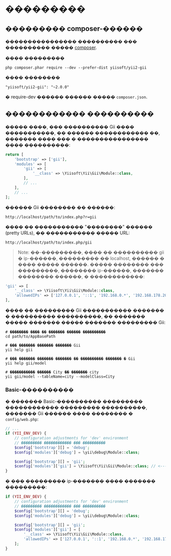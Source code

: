 ���������
============

## ��������� composer-������

���������������� ���������� ��� ���������� ����� [composer](http://getcomposer.org/download/).

���� ���������

```
php composer.phar require --dev --prefer-dist yiisoft/yii2-gii
```

���� ��������

```
"yiisoft/yii2-gii": "~2.0.0"
```

� require-dev ������ ������ ����� `composer.json`.


## ������������ ����������

����� ����, ��� ���������� Gii ���� �����������, �� ������ ������������ ��, ������� ���� ��� � ���������������� ���� ����������:

```php
return [
    'bootstrap' => ['gii'],
    'modules' => [
        'gii' => [
            '__class' => \Yiisoft\Yii\Gii\Module::class,
        ],
        // ...
    ],
    // ...
];
```

������ Gii �������� �� ������:

```
http://localhost/path/to/index.php?r=gii
```

���� �� ����������� "��������" ������ (pretty URLs), �� ����������� ����� URL:

```
http://localhost/path/to/index.php/gii
```

> Note: ��-���������, ���� �� ���������� gii � ip-������, ��������� �� localhost, ������ � ���� ����� ������.
> ����� �������� ��� ���������, �������� ip-������, ������� �������� ������, � ������������:
>
```php
'gii' => [
    '__class' => \Yiisoft\Yii\Gii\Module::class,
    'allowedIPs' => ['127.0.0.1', '::1', '192.168.0.*', '192.168.178.20'] // ���������, ��� ��� ����� �����
],
```

���� �� ��������� Gii ����������� ������� � ���������� ����������, �� ������� ����� ������� ����� ������� ��������� Gii:

```
# �������� ���� �� ������� ������ ����������
cd path/to/AppBasePath

# ��� ������� ������� ������� Gii
yii help gii

# ��� ������� ������� ������� �� ���������� ������� � Gii
yii help gii/model

# ����������� ������ City �� ������� city
yii gii/model --tableName=city --modelClass=City
```

### Basic-����������

� ������� Basic-���������� ��������� ������������ ��������� ����������, ������� Gii ������ ����
�������� � `config/web.php`:

```php
// ...
if (YII_ENV_DEV) {
    // configuration adjustments for 'dev' environment
    // ��������� ������������ ��� ����������
    $config['bootstrap'][] = 'debug';
    $config['modules']['debug'] = \yii\debug\Module::class;

    $config['bootstrap'][] = 'gii';
    $config['modules']['gii'] = \Yiisoft\Yii\Gii\Module::class; // <--- �����
}
```

� ��� ��������� ip-������� ���� ������� ���������:

```php
if (YII_ENV_DEV) {
    // configuration adjustments for 'dev' environment
    // ��������� ������������ ��� ����������
    $config['bootstrap'][] = 'debug';
    $config['modules']['debug'] = \yii\debug\Module::class;

    $config['bootstrap'][] = 'gii';
    $config['modules']['gii'] = [
        '__class' => \Yiisoft\Yii\Gii\Module::class,
        'allowedIPs' => ['127.0.0.1', '::1', '192.168.0.*', '192.168.178.20'],
    ];
}
```
